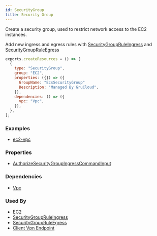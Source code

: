 ```yaml
---
id: SecurityGroup
title: Security Group
---
```


Create a security group, used to restrict network access to the EC2 instances.

Add new ingress and egress rules with [SecurityGroupRuleIngress](./SecurityGroupRuleIngress) and [SecurityGroupRuleEgress](./SecurityGroupRuleEgress)

```js
exports.createResources = () => [
  {
    type: "SecurityGroup",
    group: "EC2",
    properties: ({}) => ({
      GroupName: "EcsSecurityGroup"
      Description: "Managed By GruCloud",
    }),
    dependencies: () => ({
      vpc: "Vpc",
    }),
  },
];
```

### Examples

- [ec2-vpc](https://github.com/grucloud/grucloud/blob/main/examples/aws/EC2/ec2-vpc)

### Properties

- [AuthorizeSecurityGroupIngressCommandInput](https://docs.aws.amazon.com/AWSJavaScriptSDK/v3/latest/clients/client-ec2/interfaces/authorizesecuritygroupingresscommandinput.html)

### Dependencies

- [Vpc](./Vpc.md)

### Used By

- [EC2](./Instance.md)
- [SecurityGroupRuleIngress](./SecurityGroupRuleIngress.md)
- [SecurityGroupRuleEgress](./SecurityGroupRuleEgress.md)
- [Client Vpn Endpoint](../EC2/ClientVpnEndpoint.md)
